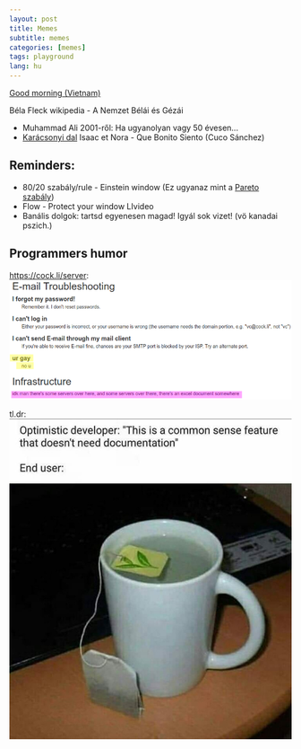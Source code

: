 ```yaml
---
layout: post
title: Memes
subtitle: memes
categories: [memes]
tags: playground
lang: hu
---
```


[Good morning (Vietnam)](https://youtu.be/s8z6cbThnQQ)

Béla Fleck wikipedia - A Nemzet Bélái és Gézái

 - Muhammad Ali 2001-ről: Ha ugyanolyan vagy 50 évesen...
 - [Karácsonyi dal](https://youtu.be/Nm3U9eHVm_s) Isaac et Nora - Que Bonito Siento (Cuco Sánchez)

## Reminders:
 - 80/20 szabály/rule - Einstein window (Ez ugyanaz mint a [Pareto szabály](https://en.wikipedia.org/wiki/Pareto_principle)) 
 - Flow - Protect your window LIvideo
 - Banális dolgok: tartsd egyenesen magad! Igyál sok vizet! (vö kanadai pszich.) 

## Programmers humor

https://cock.li/server: ![cock.li](/img/20-02-28-memes/cockli-support.png)

tl.dr: ![documentation](/img/20-02-28-memes/docs.jpg)